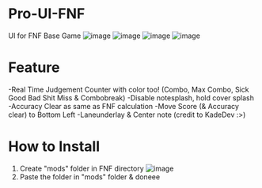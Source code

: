 # Pro-UI-FNF
UI for FNF Base Game
![image](https://github.com/user-attachments/assets/6e44ad93-013b-4fc5-8fa3-cd4960fa3734)
![image](https://github.com/user-attachments/assets/6761299c-b51b-472b-b3a9-298c1f93e14e)
![image](https://github.com/user-attachments/assets/13aa7691-3b2b-4c56-b6bb-e6499b6d018f)
![image](https://github.com/user-attachments/assets/cf0c2491-6a16-4bc6-b051-5cf3d6d2f7fb)


# Feature
-Real Time Judgement Counter with color too! (Combo, Max Combo, Sick Good Bad Shit Miss & Combobreak)
-Disable notesplash, hold cover splash
-Accuracy Clear as same as FNF calculation
-Move Score (& Accuracy clear) to Bottom Left
-Laneunderlay & Center note (credit to KadeDev :>)

# How to Install
1. Create "mods" folder in FNF directory
![image](https://github.com/user-attachments/assets/a3d84dae-d851-42cd-bc5a-14d848f3c1f9)
2. Paste the folder in "mods" folder & doneee
